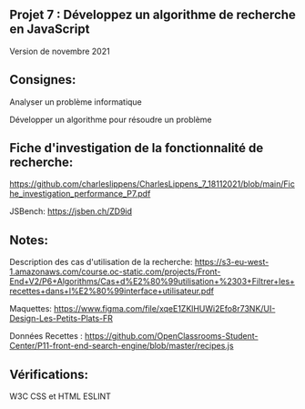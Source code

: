

## Projet 7 : Développez un algorithme de recherche en JavaScript


Version de novembre 2021


## Consignes:

Analyser un problème informatique

Développer un algorithme pour résoudre un problème

## Fiche d'investigation de la fonctionnalité de recherche:

https://github.com/charleslippens/CharlesLippens_7_18112021/blob/main/Fiche_investigation_performance_P7.pdf

JSBench: https://jsben.ch/ZD9id

## Notes:

Description des cas d'utilisation de la recherche: https://s3-eu-west-1.amazonaws.com/course.oc-static.com/projects/Front-End+V2/P6+Algorithms/Cas+d%E2%80%99utilisation+%2303+Filtrer+les+recettes+dans+l%E2%80%99interface+utilisateur.pdf

Maquettes: https://www.figma.com/file/xqeE1ZKlHUWi2Efo8r73NK/UI-Design-Les-Petits-Plats-FR

Données Recettes : https://github.com/OpenClassrooms-Student-Center/P11-front-end-search-engine/blob/master/recipes.js

## Vérifications:

W3C CSS et HTML
ESLINT
